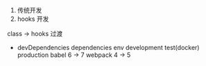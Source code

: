 1. 传统开发
2. hooks 开发

class -> hooks 过渡
- devDependencies dependencies
  env development test(docker) production
  babel 6 -> 7
  webpack  4 -> 5